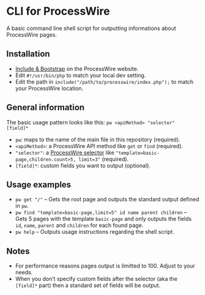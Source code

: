 # CLI for ProcessWire

A basic command line shell script for outputting informations about ProcessWire pages.

## Installation

* [Include & Bootstrap](https://processwire.com/api/include/) on the ProcessWire website.
* Edit `#!/usr/bin/php` to match your local dev setting.
* Edit the path in `include("/path/to/processwire/index.php");` to match your ProcessWire location.

## General information

The basic usage pattern looks like this: `pw <apiMethod> "selector" [field]*`

* `pw`: maps to the name of the main file in this repository (required).
* `<apiMethod>`: a ProcessWire API method like `get` or `find` (required).
* `"selector"`: a [ProcessWire selector](https://processwire.com/api/selectors/) like `"template=basic-page,children.count>5, limit=3"` (required).
* `[field]*`: custom fields you want to output (optional).

## Usage examples

* `pw get "/"` – Gets the root page and outputs the standard output defined in `pw`.
* `pw find "template=basic-page,limit=5" id name parent children` – Gets 5 pages with the template `basic-page` and only outputs the fields `id`, `name`, `parent` and `children` for each found page.
* `pw help` – Outputs usage instructions regarding the shell script.

## Notes

* For performance reasons pages output is limitted to 100. Adjust to your needs.
* When you don’t specify custom fields after the selector (aka the `[field]*` part) then a standard set of fields will be output.
